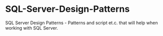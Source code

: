 # SQL-Server-Design-Patterns
SQL Server Design Patterns - Patterns and script et.c. that will help when working with SQL Server.
